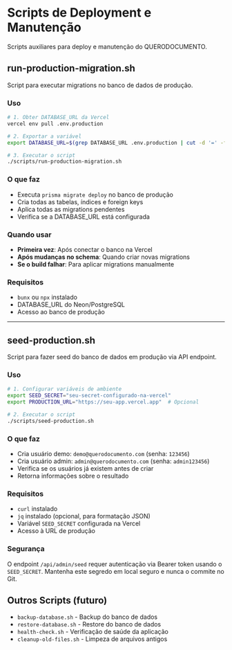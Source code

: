 # Scripts de Deployment e Manutenção

Scripts auxiliares para deploy e manutenção do QUERODOCUMENTO.

## run-production-migration.sh

Script para executar migrations no banco de dados de produção.

### Uso

```bash
# 1. Obter DATABASE_URL da Vercel
vercel env pull .env.production

# 2. Exportar a variável
export DATABASE_URL=$(grep DATABASE_URL .env.production | cut -d '=' -f2-)

# 3. Executar o script
./scripts/run-production-migration.sh
```

### O que faz

- Executa `prisma migrate deploy` no banco de produção
- Cria todas as tabelas, índices e foreign keys
- Aplica todas as migrations pendentes
- Verifica se a DATABASE_URL está configurada

### Quando usar

- **Primeira vez**: Após conectar o banco na Vercel
- **Após mudanças no schema**: Quando criar novas migrations
- **Se o build falhar**: Para aplicar migrations manualmente

### Requisitos

- `bunx` ou `npx` instalado
- DATABASE_URL do Neon/PostgreSQL
- Acesso ao banco de produção

---

## seed-production.sh

Script para fazer seed do banco de dados em produção via API endpoint.

### Uso

```bash
# 1. Configurar variáveis de ambiente
export SEED_SECRET="seu-secret-configurado-na-vercel"
export PRODUCTION_URL="https://seu-app.vercel.app"  # Opcional

# 2. Executar o script
./scripts/seed-production.sh
```

### O que faz

- Cria usuário demo: `demo@querodocumento.com` (senha: `123456`)
- Cria usuário admin: `admin@querodocumento.com` (senha: `admin123456`)
- Verifica se os usuários já existem antes de criar
- Retorna informações sobre o resultado

### Requisitos

- `curl` instalado
- `jq` instalado (opcional, para formatação JSON)
- Variável `SEED_SECRET` configurada na Vercel
- Acesso à URL de produção

### Segurança

O endpoint `/api/admin/seed` requer autenticação via Bearer token usando o `SEED_SECRET`. Mantenha este segredo em local seguro e nunca o commite no Git.

## Outros Scripts (futuro)

- `backup-database.sh` - Backup do banco de dados
- `restore-database.sh` - Restore do banco de dados
- `health-check.sh` - Verificação de saúde da aplicação
- `cleanup-old-files.sh` - Limpeza de arquivos antigos
